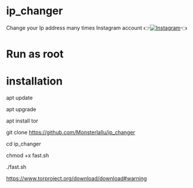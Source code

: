 # ip_changer 
Change your Ip address many times
 Instagram account
👉[![Instagram  ](https://img.shields.io/badge/INSTAGRAM-FOLLOW-red?style=for-the-badge&logo=instagram)](https://www.instagram.com/shubhamg0sain)👈

# Run as root 
# installation
apt update

apt upgrade

apt install tor

git clone https://github.com/Monsterlallu/ip_changer

cd ip_changer

chmod +x fast.sh

./fast.sh

https://www.torproject.org/download/download#warning
